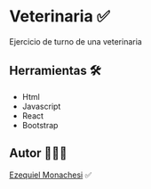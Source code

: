 # Veterinaria ✅

Ejercicio de turno de una veterinaria

## Herramientas 🛠️

- Html
- Javascript
- React
- Bootstrap

## Autor 👨🏻‍💼

[Ezequiel Monachesi](https://www.linkedin.com/in/monachesi-cesar-ezequiel/) ✅